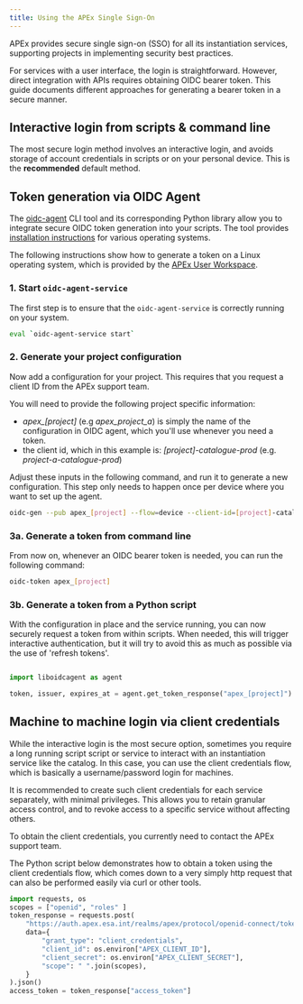 ```yaml
---
title: Using the APEx Single Sign-On
---
```


APEx provides secure single sign-on (SSO) for all its instantiation services, supporting projects in implementing
security best practices.

For services with a user interface, the login is straightforward. However, direct integration with APIs requires
obtaining OIDC bearer token. This guide documents different approaches for generating a bearer token in a secure
manner.

## Interactive login from scripts & command line

The most secure login method involves an interactive login, and avoids storage of account credentials in scripts or on
your personal device. This is the **recommended** default method.

## Token generation via OIDC Agent

The [oidc-agent](https://github.com/indigo-dc/oidc-agent) CLI tool and its corresponding Python library allow you to
integrate secure OIDC token generation into your scripts. The tool
provides [installation instructions](https://github.com/indigo-dc/oidc-agent?tab=readme-ov-file#installation)
for various operating systems.

The following instructions show how to generate a token on a Linux operating system, which is provided by the [APEx User
Workspace](../instantiation/user_workspace.md).

### 1. Start `oidc-agent-service`

The first step is to ensure that the `oidc-agent-service` is correctly running on your system.

```bash
eval `oidc-agent-service start`
```

### 2. Generate your project configuration

Now add a configuration for your project. This requires that you request a client ID from the APEx support team.

You will need to provide the following project specific information:

* *apex_[project]* (e.g *apex_project_a*) is simply the name of the configuration in OIDC agent, which you'll use whenever
you need a token.
* the client id, which in this example is: *[project]-catalogue-prod* (e.g. *project-a-catalogue-prod*)

Adjust these inputs in the following command, and run it to generate a new configuration. This step only needs to
happen once per device where you want to set up the agent.

```bash
oidc-gen --pub apex_[project] --flow=device --client-id=[project]-catalogue-prod --iss=https://auth.apex.esa.int/realms/apex --scope=openid --redirect-url=""
```

### 3a. Generate a token from command line

From now on, whenever an OIDC bearer token is needed, you can run the following command:

```bash
oidc-token apex_[project]
```

### 3b. Generate a token from a Python script

With the configuration in place and the service running, you can now securely request a token from within scripts.
When needed, this will trigger interactive authentication, but it will try to avoid this as much as possible via the use
of 'refresh tokens'.

```python

import liboidcagent as agent

token, issuer, expires_at = agent.get_token_response("apex_[project]")
```

## Machine to machine login via client credentials

While the interactive login is the most secure option, sometimes you require a long running script script or service to
interact with an instantiation service like the catalog. In this case, you can use the client credentials flow, which is
basically a username/password login for machines.

It is recommended to create such client credentials for each service separately, with minimal privileges. This allows you
to retain granular access control, and to revoke access to a specific service without affecting others.

To obtain the client credentials, you currently need to contact the APEx support team.

The Python script below demonstrates how to obtain a token using the client credentials flow, which comes down to a very
simply http request that can also be performed easily via curl or other tools.

```python
import requests, os
scopes = ["openid", "roles" ]
token_response = requests.post(
    "https://auth.apex.esa.int/realms/apex/protocol/openid-connect/token",
    data={
        "grant_type": "client_credentials",
        "client_id": os.environ["APEX_CLIENT_ID"],
        "client_secret": os.environ["APEX_CLIENT_SECRET"],
        "scope": " ".join(scopes),
    }
).json()
access_token = token_response["access_token"]
```
